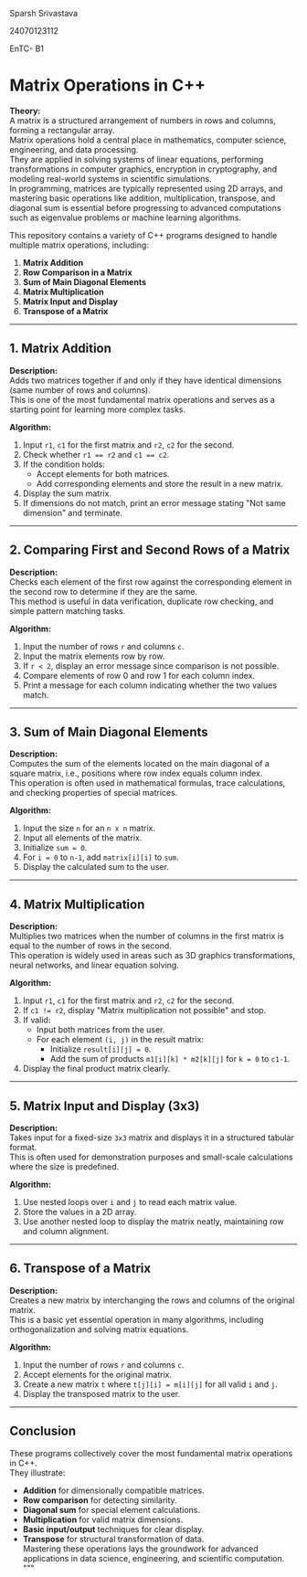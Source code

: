 Sparsh Srivastava

24070123112

EnTC- B1



# Matrix Operations in C++

**Theory:**  
A matrix is a structured arrangement of numbers in rows and columns, forming a rectangular array.  
Matrix operations hold a central place in mathematics, computer science, engineering, and data processing.  
They are applied in solving systems of linear equations, performing transformations in computer graphics, encryption in cryptography, and modeling real-world systems in scientific simulations.  
In programming, matrices are typically represented using 2D arrays, and mastering basic operations like addition, multiplication, transpose, and diagonal sum is essential before progressing to advanced computations such as eigenvalue problems or machine learning algorithms.

This repository contains a variety of C++ programs designed to handle multiple matrix operations, including:

1. **Matrix Addition**  
2. **Row Comparison in a Matrix**  
3. **Sum of Main Diagonal Elements**  
4. **Matrix Multiplication**  
5. **Matrix Input and Display**  
6. **Transpose of a Matrix**  

---

## 1. Matrix Addition

**Description:**  
Adds two matrices together if and only if they have identical dimensions (same number of rows and columns).  
This is one of the most fundamental matrix operations and serves as a starting point for learning more complex tasks.

**Algorithm:**
1. Input `r1`, `c1` for the first matrix and `r2`, `c2` for the second.
2. Check whether `r1 == r2` and `c1 == c2`.
3. If the condition holds:
   - Accept elements for both matrices.
   - Add corresponding elements and store the result in a new matrix.
4. Display the sum matrix.
5. If dimensions do not match, print an error message stating "Not same dimension" and terminate.

---

## 2. Comparing First and Second Rows of a Matrix

**Description:**  
Checks each element of the first row against the corresponding element in the second row to determine if they are the same.  
This method is useful in data verification, duplicate row checking, and simple pattern matching tasks.

**Algorithm:**
1. Input the number of rows `r` and columns `c`.
2. Input the matrix elements row by row.
3. If `r < 2`, display an error message since comparison is not possible.
4. Compare elements of row 0 and row 1 for each column index.
5. Print a message for each column indicating whether the two values match.

---

## 3. Sum of Main Diagonal Elements

**Description:**  
Computes the sum of the elements located on the main diagonal of a square matrix, i.e., positions where row index equals column index.  
This operation is often used in mathematical formulas, trace calculations, and checking properties of special matrices.

**Algorithm:**
1. Input the size `n` for an `n x n` matrix.
2. Input all elements of the matrix.
3. Initialize `sum = 0`.
4. For `i = 0` to `n-1`, add `matrix[i][i]` to `sum`.
5. Display the calculated sum to the user.

---

## 4. Matrix Multiplication

**Description:**  
Multiplies two matrices when the number of columns in the first matrix is equal to the number of rows in the second.  
This operation is widely used in areas such as 3D graphics transformations, neural networks, and linear equation solving.

**Algorithm:**
1. Input `r1`, `c1` for the first matrix and `r2`, `c2` for the second.
2. If `c1 != r2`, display "Matrix multiplication not possible" and stop.
3. If valid:
   - Input both matrices from the user.
   - For each element `(i, j)` in the result matrix:
     - Initialize `result[i][j] = 0`.
     - Add the sum of products `m1[i][k] * m2[k][j]` for `k = 0` to `c1-1`.
4. Display the final product matrix clearly.

---

## 5. Matrix Input and Display (3x3)

**Description:**  
Takes input for a fixed-size `3x3` matrix and displays it in a structured tabular format.  
This is often used for demonstration purposes and small-scale calculations where the size is predefined.

**Algorithm:**
1. Use nested loops over `i` and `j` to read each matrix value.
2. Store the values in a 2D array.
3. Use another nested loop to display the matrix neatly, maintaining row and column alignment.

---

## 6. Transpose of a Matrix

**Description:**  
Creates a new matrix by interchanging the rows and columns of the original matrix.  
This is a basic yet essential operation in many algorithms, including orthogonalization and solving matrix equations.

**Algorithm:**
1. Input the number of rows `r` and columns `c`.
2. Accept elements for the original matrix.
3. Create a new matrix `t` where `t[j][i] = m[i][j]` for all valid `i` and `j`.
4. Display the transposed matrix to the user.

---

## Conclusion

These programs collectively cover the most fundamental matrix operations in C++.  
They illustrate:
- **Addition** for dimensionally compatible matrices.  
- **Row comparison** for detecting similarity.  
- **Diagonal sum** for special element calculations.  
- **Multiplication** for valid matrix dimensions.  
- **Basic input/output** techniques for clear display.  
- **Transpose** for structural transformation of data.  
Mastering these operations lays the groundwork for advanced applications in data science, engineering, and scientific computation.
"""


